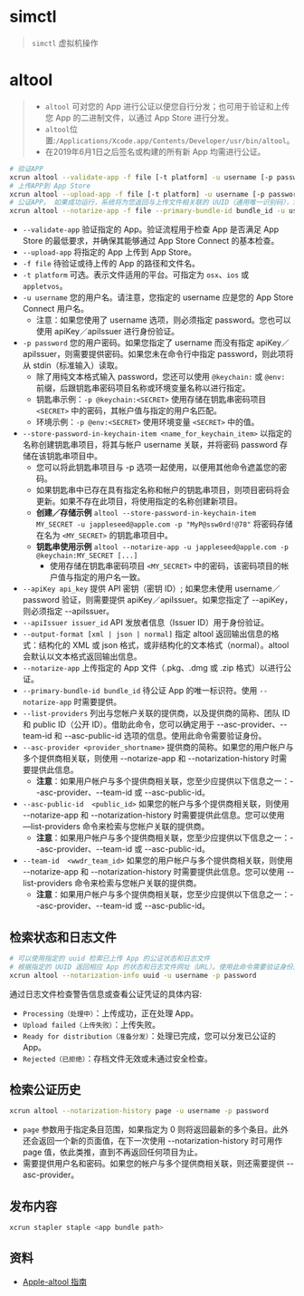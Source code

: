 # simctl

> `simctl` 虚拟机操作

# altool

>* `altool` 可对您的 App 进行公证以便您自行分发；也可用于验证和上传您 App 的二进制文件，以通过 App Store 进行分发。
>* `altool`位置:`/Applications/Xcode.app/Contents/Developer/usr/bin/altool`。
>* 在2019年6月1日之后签名或构建的所有新 App 均需进行公证。

```sh
# 验证APP
xcrun altool --validate-app -f file [-t platform] -u username [-p password] [--output-format xml]
# 上传APP到 App Store
xcrun altool --upload-app -f file [-t platform] -u username [-p password] [--output-format xml]
# 公证APP。 如果成功运行，系统将为您返回与上传文件相关联的 UUID（通用唯一识别码），您可以使用该 UUID 检索有关上传文件的信息。
xcrun altool --notarize-app -f file --primary-bundle-id bundle_id -u username -p password
```

* `--validate-app` 验证指定的 App。验证流程用于检查 App 是否满足 App Store 的最低要求，并确保其能够通过 App Store Connect 的基本检查。
* `--upload-app` 将指定的 App 上传到 App Store。
* `-f file` 待验证或待上传的 App 的路径和文件名。
* `-t platform` 可选。表示文件适用的平台。可指定为 `osx`、`ios` 或 `appletvos`。
* `-u username` 您的用户名。请注意，您指定的 username 应是您的 App Store Connect 用户名。
	* 注意：如果您使用了 username 选项，则必须指定 password。您也可以使用 apiKey／apiIssuer 进行身份验证。
* `-p password` 您的用户密码。如果您指定了 username 而没有指定 apiKey／apiIssuer，则需要提供密码。如果您未在命令行中指定 password，则此项将从 stdin（标准输入）读取。
	* 除了用纯文本格式输入 password，您还可以使用 `@keychain:` 或 `@env:` 前缀，后跟钥匙串密码项目名称或环境变量名称以进行指定。
	* 钥匙串示例：`-p @keychain:<SECRET>` 使用存储在钥匙串密码项目 `<SECRET>` 中的密码，其帐户值与指定的用户名匹配。
	* 环境示例：`-p @env:<SECRET>` 使用环境变量 `<SECRET>` 中的值。
* `--store-password-in-keychain-item <name_for_keychain_item>` 以指定的名称创建钥匙串项目，将其与帐户 username 关联，并将密码 password 存储在该钥匙串项目中。
	* 您可以将此钥匙串项目与 -p 选项一起使用，以便用其他命令遮盖您的密码。
	* 如果钥匙串中已存在具有指定名称和帐户的钥匙串项目，则项目密码将会更新。如果不存在此项目，将使用指定的名称创建新项目。
	* **创建／存储示例** `altool --store-password-in-keychain-item MY_SECRET -u jappleseed@apple.com -p "MyP@ssw0rd!@78"` 将密码存储在名为 `<MY_SECRET>` 的钥匙串项目中。
	* **钥匙串使用示例** `altool --notarize-app -u jappleseed@apple.com -p @keychain:MY_SECRET [...]`
		* 使用存储在钥匙串密码项目 `<MY_SECRET>` 中的密码，该密码项目的帐户值与指定的用户名一致。
* `--apiKey api_key` 提供 API 密钥（密钥 ID）; 如果您未使用 username／password 验证，则需要提供 apiKey／apiIssuer。如果您指定了 --apiKey，则必须指定 --apiIssuer。
* `--apiIssuer issuer_id` API 发放者信息（Issuer ID）用于身份验证。
* `--output-format [xml | json | normal]` 指定 altool 返回输出信息的格式：结构化的 XML 或 json 格式，或非结构化的文本格式（normal）。altool 会默认以文本格式返回输出信息。
* `--notarize-app` 上传指定的 App 文件（.pkg、.dmg 或 .zip 格式）以进行公证。
* `--primary-bundle-id bundle_id` 待公证 App 的唯一标识符。使用 `--notarize-app` 时需要提供。
* `--list-providers` 列出与您帐户关联的提供商，以及提供商的简称、团队 ID 和 public ID（公开 ID）。借助此命令，您可以确定用于 --asc-provider、--team-id 和 --asc-public-id 选项的信息。使用此命令需要验证身份。
* `--asc-provider <provider_shortname>` 提供商的简称。如果您的用户帐户与多个提供商相关联，则使用 --notarize-app 和 --notarization-history 时需要提供此信息。
	* **注意**：如果用户帐户与多个提供商相关联，您至少应提供以下信息之一：--asc-provider、--team-id 或 --asc-public-id。
* `--asc-public-id  <public_id>` 如果您的帐户与多个提供商相关联，则使用 --notarize-app 和 --notarization-history 时需要提供此信息。您可以使用 —list-providers 命令来检索与您帐户关联的提供商。
	* **注意**：如果用户帐户与多个提供商相关联，您至少应提供以下信息之一：--asc-provider、--team-id 或 --asc-public-id。
* `--team-id  <wwdr_team_id>` 如果您的用户帐户与多个提供商相关联，则使用 --notarize-app 和 --notarization-history 时需要提供此信息。您可以使用 --list-providers 命令来检索与您帐户关联的提供商。
	* **注意**：如果用户帐户与多个提供商相关联，您至少应提供以下信息之一：--asc-provider、--team-id 或 --asc-public-id。

## 检索状态和日志文件

```sh
# 可以使用指定的 uuid 检索已上传 App 的公证状态和日志文件
# 根据指定的 UUID 返回相应 App 的状态和日志文件网址（URL）。使用此命令需要验证身份。
xcrun altool --notarization-info uuid -u username -p password
```

通过日志文件检查警告信息或查看公证凭证的具体内容: 

* `Processing（处理中）`：上传成功，正在处理 App。
* `Upload failed（上传失败）`：上传失败。
* `Ready for distribution（准备分发）`：处理已完成，您可以分发已公证的 App。
* `Rejected（已拒绝）`：存档文件无效或未通过安全检查。

## 检索公证历史

```sh
xcrun altool --notarization-history page -u username -p password
```

* `page` 参数用于指定条目范围，如果指定为 0 则将返回最新的多个条目。此外还会返回一个新的页面值，在下一次使用 --notarization-history 时可用作 page 值，依此类推，直到不再返回任何项目为止。
* 需要提供用户名和密码。如果您的帐户与多个提供商相关联，则还需要提供 --asc-provider。

## 发布内容

```sh
xcrun stapler staple <app bundle path>
```
## 资料

* [Apple-altool 指南](https://help.apple.com/asc/appsaltool/#/apdATD1E927-D1E1A1303-D1E927A1126)






































